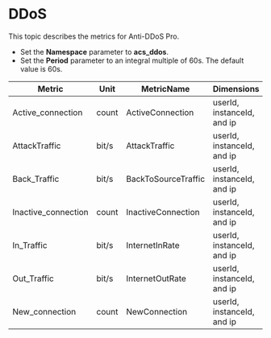 # DDoS

This topic describes the metrics for Anti-DDoS Pro.

-   Set the **Namespace** parameter to **acs\_ddos**.
-   Set the **Period** parameter to an integral multiple of 60s. The default value is 60s.

|Metric|Unit|MetricName|Dimensions|Statistics|
|------|----|----------|----------|----------|
|Active\_connection|count|ActiveConnection|userId, instanceId, and ip|Maximum|
|AttackTraffic|bit/s|AttackTraffic|userId, instanceId, and ip|Maximum|
|Back\_Traffic|bit/s|BackToSourceTraffic|userId, instanceId, and ip|Maximum|
|Inactive\_connection|count|InactiveConnection|userId, instanceId, and ip|Maximum|
|In\_Traffic|bit/s|InternetInRate|userId, instanceId, and ip|Maximum|
|Out\_Traffic|bit/s|InternetOutRate|userId, instanceId, and ip|Value|
|New\_connection|count|NewConnection|userId, instanceId, and ip|Maximum|

